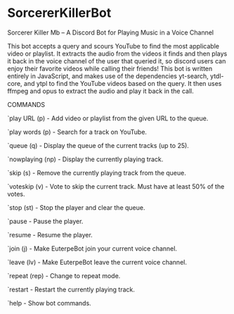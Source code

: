 # SorcererKillerBot 

Sorcerer Killer Mb – A Discord Bot for Playing Music in a Voice Channel

This bot accepts a query and scours YouTube to find the most applicable video or playlist. It extracts the audio from the videos it finds and then plays it back in the voice channel of the user that queried it, so discord users can enjoy their favorite videos while calling their friends! This bot is written entirely in JavaScript, and makes use of the dependencies yt-search, ytdl-core, and ytpl to find the YouTube videos based on the query. It then uses ffmpeg and opus to extract the audio and play it back in the call.

COMMANDS

`play URL (p) - Add video or playlist from the given URL to the queue.

`play words (p) - Search for a track on YouTube.

`queue (q) - Display the queue of the current tracks (up to 25).

`nowplaying (np) - Display the currently playing track.

`skip (s) - Remove the currently playing track from the queue.

`voteskip (v) - Vote to skip the current track. Must have at least 50% of the votes.

`stop (st) - Stop the player and clear the queue.

`pause - Pause the player.

`resume - Resume the player.

`join (j) - Make EuterpeBot join your current voice channel.

`leave (lv) - Make EuterpeBot leave the current voice channel.

`repeat (rep) - Change to repeat mode.

`restart - Restart the currently playing track.

`help - Show bot commands.
